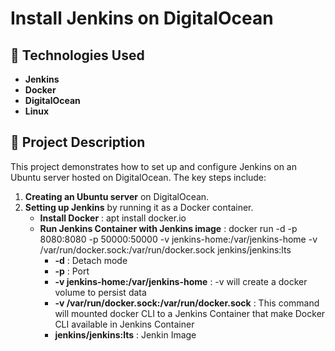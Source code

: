 # Install Jenkins on DigitalOcean

## 🚀 Technologies Used
- **Jenkins**
- **Docker**
- **DigitalOcean**
- **Linux**

## 📝 Project Description
This project demonstrates how to set up and configure Jenkins on an Ubuntu server hosted on DigitalOcean. The key steps include:

1. **Creating an Ubuntu server** on DigitalOcean.
2. **Setting up Jenkins** by running it as a Docker container.
   -  **Install Docker** : apt install docker.io
   -  **Run Jenkins Container with Jenkins image** : docker run -d -p 8080:8080 -p 50000:50000 -v jenkins-home:/var/jenkins-home -v /var/run/docker.sock:/var/run/docker.sock jenkins/jenkins:lts
      -  **-d** : Detach mode
      -  **-p** : Port
      -  **-v jenkins-home:/var/jenkins-home** : -v will create a docker volume to persist data
      -  **-v /var/run/docker.sock:/var/run/docker.sock** : This command will mounted docker CLI to a Jenkins Container that make Docker CLI available in Jenkins Container
      -  **jenkins/jenkins:lts** : Jenkin Image 

#



